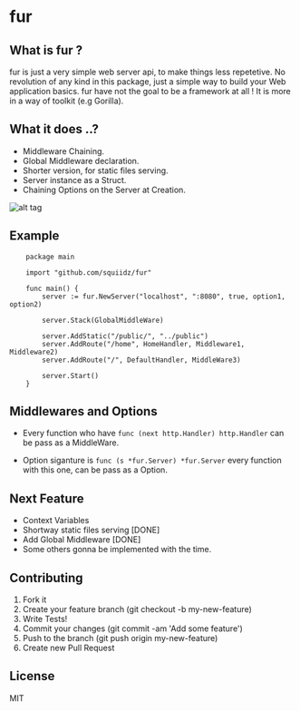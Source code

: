 fur
=======

## What is fur ?

fur is just a very simple web server api, to make things less repetetive.
No revolution of any kind in this package, just a simple way to build your 
Web application basics. fur have not the goal to be a framework at all !
It is more in a way of toolkit (e.g Gorilla). 

## What it does ..?

- Middleware Chaining.
- Global Middleware declaration.
- Shorter version, for static files serving.
- Server instance as a Struct.
- Chaining Options on the Server at Creation.

![alt tag](http://upload.wikimedia.org/wikipedia/commons/8/8c/Marmota.jpg)

## Example
``` 
	package main
	
	import "github.com/squiidz/fur"
	
	func main() {
	    server := fur.NewServer("localhost", ":8080", true, option1, option2)

	    server.Stack(GlobalMiddleWare)

	    server.AddStatic("/public/", "../public")
	    server.AddRoute("/home", HomeHandler, Middleware1, Middleware2)
	    server.AddRoute("/", DefaultHandler, MiddleWare3)

	    server.Start()
	}
```

## Middlewares and Options
- Every function who have ` func (next http.Handler) http.Handler ` can be pass as a MiddleWare.

- Option siganture is ` func (s *fur.Server) *fur.Server ` every function with this one, can be pass as a Option.

## Next Feature
- Context Variables
- Shortway static files serving [DONE] 
- Add Global Middleware [DONE]
- Some others gonna be implemented with the time.

## Contributing

1. Fork it
2. Create your feature branch (git checkout -b my-new-feature)
3. Write Tests!
4. Commit your changes (git commit -am 'Add some feature')
5. Push to the branch (git push origin my-new-feature)
6. Create new Pull Request

## License
MIT
